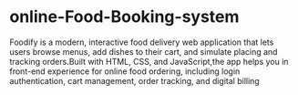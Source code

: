 # online-Food-Booking-system
Foodify is a modern, interactive food delivery web application that lets users browse menus, add dishes to their cart, and simulate placing and tracking orders.Built with HTML, CSS, and JavaScript,the app helps you in front-end experience for online food ordering, including login authentication, cart management, order tracking, and digital billing 
